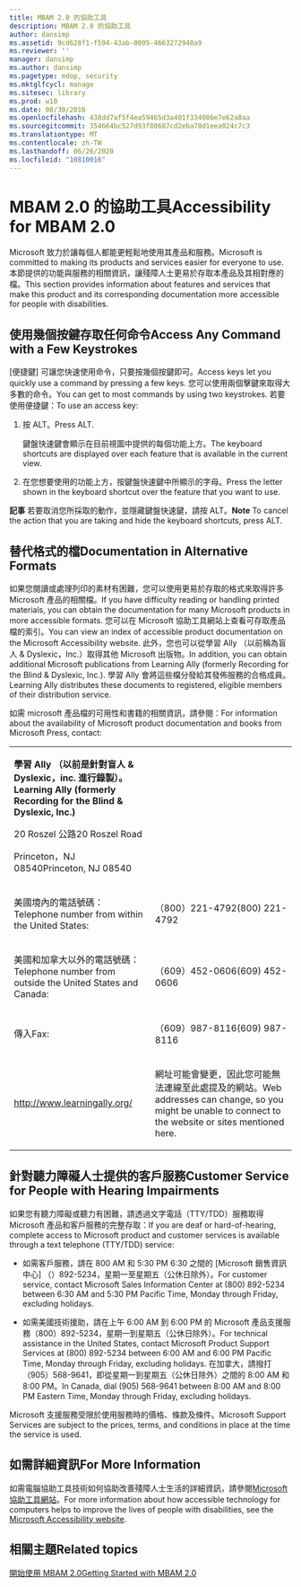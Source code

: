 ```yaml
---
title: MBAM 2.0 的協助工具
description: MBAM 2.0 的協助工具
author: dansimp
ms.assetid: 9cd628f1-f594-43ab-8095-4663272940a9
ms.reviewer: ''
manager: dansimp
ms.author: dansimp
ms.pagetype: mdop, security
ms.mktglfcycl: manage
ms.sitesec: library
ms.prod: w10
ms.date: 08/30/2016
ms.openlocfilehash: 438dd7af5f4ea59465d3a401f334086e7e62a8aa
ms.sourcegitcommit: 354664bc527d93f80687cd2eba70d1eea024c7c3
ms.translationtype: MT
ms.contentlocale: zh-TW
ms.lasthandoff: 06/26/2020
ms.locfileid: "10810016"
---
```

# <span data-ttu-id="7d1bc-103">MBAM 2.0 的協助工具</span><span class="sxs-lookup"><span data-stu-id="7d1bc-103">Accessibility for MBAM 2.0</span></span>


<span data-ttu-id="7d1bc-104">Microsoft 致力於讓每個人都能更輕鬆地使用其產品和服務。</span><span class="sxs-lookup"><span data-stu-id="7d1bc-104">Microsoft is committed to making its products and services easier for everyone to use.</span></span> <span data-ttu-id="7d1bc-105">本節提供的功能與服務的相關資訊，讓殘障人士更易於存取本產品及其相對應的檔。</span><span class="sxs-lookup"><span data-stu-id="7d1bc-105">This section provides information about features and services that make this product and its corresponding documentation more accessible for people with disabilities.</span></span>

## <span data-ttu-id="7d1bc-106">使用幾個按鍵存取任何命令</span><span class="sxs-lookup"><span data-stu-id="7d1bc-106">Access Any Command with a Few Keystrokes</span></span>


<span data-ttu-id="7d1bc-107">[便捷鍵] 可讓您快速使用命令，只要按幾個按鍵即可。</span><span class="sxs-lookup"><span data-stu-id="7d1bc-107">Access keys let you quickly use a command by pressing a few keys.</span></span> <span data-ttu-id="7d1bc-108">您可以使用兩個擊鍵來取得大多數的命令。</span><span class="sxs-lookup"><span data-stu-id="7d1bc-108">You can get to most commands by using two keystrokes.</span></span> <span data-ttu-id="7d1bc-109">若要使用便捷鍵：</span><span class="sxs-lookup"><span data-stu-id="7d1bc-109">To use an access key:</span></span>

1.  <span data-ttu-id="7d1bc-110">按 ALT。</span><span class="sxs-lookup"><span data-stu-id="7d1bc-110">Press ALT.</span></span>

    <span data-ttu-id="7d1bc-111">鍵盤快速鍵會顯示在目前視圖中提供的每個功能上方。</span><span class="sxs-lookup"><span data-stu-id="7d1bc-111">The keyboard shortcuts are displayed over each feature that is available in the current view.</span></span>

2.  <span data-ttu-id="7d1bc-112">在您想要使用的功能上方，按鍵盤快速鍵中所顯示的字母。</span><span class="sxs-lookup"><span data-stu-id="7d1bc-112">Press the letter shown in the keyboard shortcut over the feature that you want to use.</span></span>

<span data-ttu-id="7d1bc-113">**記事** 若要取消您所採取的動作，並隱藏鍵盤快速鍵，請按 ALT。</span><span class="sxs-lookup"><span data-stu-id="7d1bc-113">**Note** To cancel the action that you are taking and hide the keyboard shortcuts, press ALT.</span></span>

 

## <span data-ttu-id="7d1bc-114">替代格式的檔</span><span class="sxs-lookup"><span data-stu-id="7d1bc-114">Documentation in Alternative Formats</span></span>


<span data-ttu-id="7d1bc-115">如果您閱讀或處理列印的素材有困難，您可以使用更易於存取的格式來取得許多 Microsoft 產品的相關檔。</span><span class="sxs-lookup"><span data-stu-id="7d1bc-115">If you have difficulty reading or handling printed materials, you can obtain the documentation for many Microsoft products in more accessible formats.</span></span> <span data-ttu-id="7d1bc-116">您可以在 Microsoft 協助工具網站上查看可存取產品檔的索引。</span><span class="sxs-lookup"><span data-stu-id="7d1bc-116">You can view an index of accessible product documentation on the Microsoft Accessibility website.</span></span> <span data-ttu-id="7d1bc-117">此外，您也可以從學習 Ally （以前稱為盲人 & Dyslexic，Inc.）取得其他 Microsoft 出版物。</span><span class="sxs-lookup"><span data-stu-id="7d1bc-117">In addition, you can obtain additional Microsoft publications from Learning Ally (formerly Recording for the Blind & Dyslexic, Inc.).</span></span> <span data-ttu-id="7d1bc-118">學習 Ally 會將這些檔分發給其發佈服務的合格成員。</span><span class="sxs-lookup"><span data-stu-id="7d1bc-118">Learning Ally distributes these documents to registered, eligible members of their distribution service.</span></span>

<span data-ttu-id="7d1bc-119">如需 microsoft 產品檔的可用性和書籍的相關資訊，請參閱：</span><span class="sxs-lookup"><span data-stu-id="7d1bc-119">For information about the availability of Microsoft product documentation and books from Microsoft Press, contact:</span></span>

<table>
<colgroup>
<col width="50%" />
<col width="50%" />
</colgroup>
<tbody>
<tr class="odd">
<td align="left"><p><strong><span data-ttu-id="7d1bc-120">學習 Ally （以前是針對盲人 &amp; Dyslexic，inc. 進行錄製）。</span><span class="sxs-lookup"><span data-stu-id="7d1bc-120">Learning Ally (formerly Recording for the Blind &amp; Dyslexic, Inc.)</span></span></strong></p>
<p><span data-ttu-id="7d1bc-121">20 Roszel 公路</span><span class="sxs-lookup"><span data-stu-id="7d1bc-121">20 Roszel Road</span></span></p>
<p><span data-ttu-id="7d1bc-122">Princeton，NJ 08540</span><span class="sxs-lookup"><span data-stu-id="7d1bc-122">Princeton, NJ 08540</span></span></p></td>
<td align="left"><p></p></td>
</tr>
<tr class="even">
<td align="left"><p><span data-ttu-id="7d1bc-123">美國境內的電話號碼：</span><span class="sxs-lookup"><span data-stu-id="7d1bc-123">Telephone number from within the United States:</span></span></p></td>
<td align="left"><p><span data-ttu-id="7d1bc-124">（800）221-4792</span><span class="sxs-lookup"><span data-stu-id="7d1bc-124">(800) 221-4792</span></span></p></td>
</tr>
<tr class="odd">
<td align="left"><p><span data-ttu-id="7d1bc-125">美國和加拿大以外的電話號碼：</span><span class="sxs-lookup"><span data-stu-id="7d1bc-125">Telephone number from outside the United States and Canada:</span></span></p></td>
<td align="left"><p><span data-ttu-id="7d1bc-126">（609）452-0606</span><span class="sxs-lookup"><span data-stu-id="7d1bc-126">(609) 452-0606</span></span></p></td>
</tr>
<tr class="even">
<td align="left"><p><span data-ttu-id="7d1bc-127">傳入</span><span class="sxs-lookup"><span data-stu-id="7d1bc-127">Fax:</span></span></p></td>
<td align="left"><p><span data-ttu-id="7d1bc-128">（609）987-8116</span><span class="sxs-lookup"><span data-stu-id="7d1bc-128">(609) 987-8116</span></span></p></td>
</tr>
<tr class="odd">
<td align="left"><p><a href="https://go.microsoft.com/fwlink/?linkid=239" data-raw-source="[http://www.learningally.org/](https://go.microsoft.com/fwlink/?linkid=239)">http://www.learningally.org/</a></p></td>
<td align="left"><p><span data-ttu-id="7d1bc-129">網址可能會變更，因此您可能無法連線至此處提及的網站。</span><span class="sxs-lookup"><span data-stu-id="7d1bc-129">Web addresses can change, so you might be unable to connect to the website or sites mentioned here.</span></span></p></td>
</tr>
</tbody>
</table>

 

## <span data-ttu-id="7d1bc-130">針對聽力障礙人士提供的客戶服務</span><span class="sxs-lookup"><span data-stu-id="7d1bc-130">Customer Service for People with Hearing Impairments</span></span>


<span data-ttu-id="7d1bc-131">如果您有聽力障礙或聽力有困難，請透過文字電話（TTY/TDD）服務取得 Microsoft 產品和客戶服務的完整存取：</span><span class="sxs-lookup"><span data-stu-id="7d1bc-131">If you are deaf or hard-of-hearing, complete access to Microsoft product and customer services is available through a text telephone (TTY/TDD) service:</span></span>

-   <span data-ttu-id="7d1bc-132">如需客戶服務，請在 800 AM 和 5:30 PM 6:30 之間的 [Microsoft 銷售資訊中心] （）892-5234，星期一至星期五（公休日除外）。</span><span class="sxs-lookup"><span data-stu-id="7d1bc-132">For customer service, contact Microsoft Sales Information Center at (800) 892-5234 between 6:30 AM and 5:30 PM Pacific Time, Monday through Friday, excluding holidays.</span></span>

-   <span data-ttu-id="7d1bc-133">如需美國技術援助，請在上午 6:00 AM 到 6:00 PM 的 Microsoft 產品支援服務（800）892-5234，星期一到星期五（公休日除外）。</span><span class="sxs-lookup"><span data-stu-id="7d1bc-133">For technical assistance in the United States, contact Microsoft Product Support Services at (800) 892-5234 between 6:00 AM and 6:00 PM Pacific Time, Monday through Friday, excluding holidays.</span></span> <span data-ttu-id="7d1bc-134">在加拿大，請撥打（905）568-9641，即從星期一到星期五（公休日除外）之間的 8:00 AM 和 8:00 PM。</span><span class="sxs-lookup"><span data-stu-id="7d1bc-134">In Canada, dial (905) 568-9641 between 8:00 AM and 8:00 PM Eastern Time, Monday through Friday, excluding holidays.</span></span>

<span data-ttu-id="7d1bc-135">Microsoft 支援服務受限於使用服務時的價格、條款及條件。</span><span class="sxs-lookup"><span data-stu-id="7d1bc-135">Microsoft Support Services are subject to the prices, terms, and conditions in place at the time the service is used.</span></span>

## <span data-ttu-id="7d1bc-136">如需詳細資訊</span><span class="sxs-lookup"><span data-stu-id="7d1bc-136">For More Information</span></span>


<span data-ttu-id="7d1bc-137">如需電腦協助工具技術如何協助改善殘障人士生活的詳細資訊，請參閱[Microsoft 協助工具網站](https://go.microsoft.com/fwlink/?linkid=8431)。</span><span class="sxs-lookup"><span data-stu-id="7d1bc-137">For more information about how accessible technology for computers helps to improve the lives of people with disabilities, see the [Microsoft Accessibility website](https://go.microsoft.com/fwlink/?linkid=8431).</span></span>

## <span data-ttu-id="7d1bc-138">相關主題</span><span class="sxs-lookup"><span data-stu-id="7d1bc-138">Related topics</span></span>


[<span data-ttu-id="7d1bc-139">開始使用 MBAM 2.0</span><span class="sxs-lookup"><span data-stu-id="7d1bc-139">Getting Started with MBAM 2.0</span></span>](getting-started-with-mbam-20-mbam-2.md)

 

 





